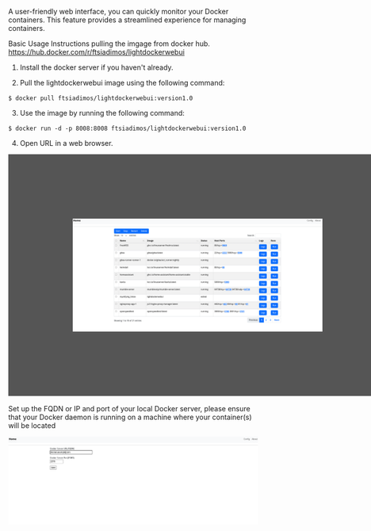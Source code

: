 A user-friendly web interface, you can quickly monitor your Docker containers. This feature provides a streamlined experience for managing containers.

Basic Usage Instructions pulling the imgage from docker hub. https://hub.docker.com/r/ftsiadimos/lightdockerwebui

1. Install the docker server if you haven't already.

2. Pull the lightdockerwebui image using the following command:
```
$ docker pull ftsiadimos/lightdockerwebui:version1.0 
```
3. Use the image by running the following command:
```
$ docker run -d -p 8008:8008 ftsiadimos/lightdockerwebui:version1.0 
```
4. Open URL in a web browser.


<img src="mis/image1.png" width="800" style='border:130px solid #555' />

Set up the FQDN or IP and port of your local Docker server, please ensure that your Docker daemon is running on a machine where your container(s) will be located

<img src="mis/image2.png" width="800" />
